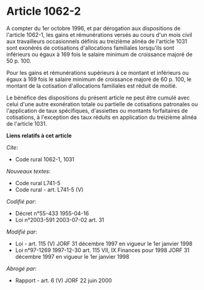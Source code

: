 # Article 1062-2

A compter du 1er octobre 1996, et par dérogation aux dispositions de l'article 1062-1, les gains et rémunérations versés au
cours d'un mois civil aux travailleurs occasionnels définis au treizième alinéa de l'article 1031 sont exonérés de
cotisations d'allocations familiales lorsqu'ils sont inférieurs ou égaux à 169 fois le salaire minimum de croissance majoré
de 50 p. 100.

Pour les gains et rémunérations supérieurs à ce montant  et inférieurs ou égaux à 169 fois le salaire minimum de croissance
majoré de 60 p. 100, le montant de la cotisation d'allocations familiales est réduit de moitié.

Le bénéfice des dispositions du présent article ne peut être cumulé avec celui d'une autre exonération totale ou partielle de
cotisations patronales ou l'application de taux spécifiques, d'assiettes ou montants forfaitaires de cotisations, à
l'exception des taux réduits en application du treizième alinéa de l'article 1031.

**Liens relatifs à cet article**

_Cite_:

  - Code rural 1062-1, 1031

_Nouveaux textes_:

  - Code rural L741-5
  - Code rural - art. L741-5 (V)

_Codifié par_:

  - Décret n°55-433 1955-04-16
  - Loi n°2003-591 2003-07-02 art. 31

_Modifié par_:

  - Loi - art. 115 (V) JORF 31 décembre 1997 en vigueur le 1er janvier 1998
  - Loi n°97-1269 1997-12-30 art. 115 VII, IX Finances pour 1998 JORF 31 décembre 1997 en vigueur le 1er janvier 1998

_Abrogé par_:

  - Rapport - art. 6 (V) JORF 22 juin 2000
